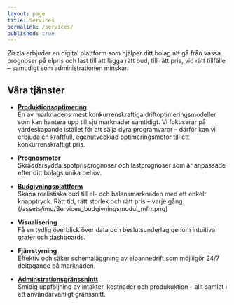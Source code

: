 ```yaml
---
layout: page
title: Services
permalink: /services/
published: true
---
```


Zizzla erbjuder en digital plattform som hjälper ditt bolag att gå från vassa prognoser på elpris och last till att lägga rätt bud, till rätt pris, vid rätt tillfälle – samtidigt som administrationen minskar.  

## Våra tjänster  

- [**Produktionsoptimering**](/assets/img/Services_Optimizer.png)  
En av marknadens mest konkurrenskraftiga driftoptimeringsmodeller som kan hantera upp till sju marknader samtidigt. Vi fokuserar på värdeskapande istället för att sälja dyra programvaror – därför kan vi erbjuda en kraftfull, egenutvecklad optimeringsmotor till ett konkurrenskraftigt pris.  

- **Prognosmotor**  
  Skräddarsydda spotprisprognoser och lastprognoser som är anpassade efter ditt bolags unika behov.  

- [**Budgivningsplattform**](/assets/img/Services_budgivningsmodul.png)  
  Skapa realistiska bud till el- och balansmarknaden med ett enkelt knapptryck. Rätt tid, rätt storlek och rätt pris – varje gång. 
(/assets/img/Services_budgivningsmodul_mfrr.png)   

- **Visualisering**  
  Få en tydlig överblick över data och beslutsunderlag genom intuitiva grafer och dashboards.  

- **Fjärrstyrning**  
  Effektiv och säker schemaläggning av elpannedrift som möjliigör 24/7 deltagande på marknaden.  

- [**Adminstrationsgränssnintt**](/assets/img/Services_Administration.png)  
  Smidig uppföljning av intäkter, kostnader och produkuktion – allt samlat i ett användarvänligt gränssnitt.  

